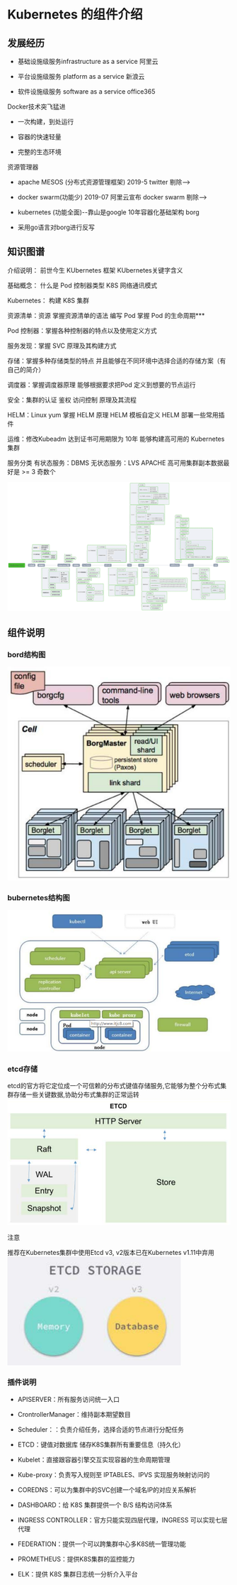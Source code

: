 # Kubernetes 的组件介绍

## 发展经历
- 基础设施级服务infrastructure as a service 阿里云

- 平台设施级服务 platform as a service 新浪云

- 软件设施级服务 software as a service office365

Docker技术突飞猛进

- 一次构建，到处运行

- 容器的快速轻量

- 完整的生态环境

资源管理器
- apache MESOS (分布式资源管理框架) 2019-5 twitter 剔除-->

- docker swarm(功能少) 2019-07 阿里云宣布 docker swarm 剔除-->

- kubernetes (功能全面)--靠山是google 10年容器化基础架构 borg

- 采用go语言对borg进行反写

## 知识图谱

介绍说明： 前世今生 KUbernetes 框架 KUbernetes关键字含义

基础概念： 什么是 Pod 控制器类型 K8S 网络通讯模式

Kubernetes： 构建 K8S 集群

资源清单：资源 掌握资源清单的语法 编写 Pod 掌握 Pod 的生命周期***

Pod 控制器：掌握各种控制器的特点以及使用定义方式

服务发现：掌握 SVC 原理及其构建方式

存储：掌握多种存储类型的特点 并且能够在不同环境中选择合适的存储方案（有自己的简介）

调度器：掌握调度器原理 能够根据要求把Pod 定义到想要的节点运行

安全：集群的认证 鉴权 访问控制 原理及其流程

HELM：Linux yum 掌握 HELM 原理 HELM 模板自定义 HELM 部署一些常用插件

运维：修改Kubeadm 达到证书可用期限为 10年 能够构建高可用的 Kubernetes 集群

服务分类 有状态服务：DBMS 无状态服务：LVS APACHE 高可用集群副本数据最好是 >= 3 奇数个

![1](./img/1.png)

## 组件说明

### bord结构图

![bord结构图](./img/2.png)

### bubernetes结构图
![bubernetes结构图](./img/3.png)

### etcd存储
etcd的官方将它定位成一个可信赖的分布式键值存储服务,它能够为整个分布式集群存储一些关键数据,协助分布式集群的正常运转
![4](./img/4.png)

注意

推荐在Kubernetes集群中使用Etcd v3, v2版本已在Kubernetes v1.11中弃用
![5](./img/5.png)

### 插件说明
- APISERVER：所有服务访问统一入口

- CrontrollerManager：维持副本期望数目

- Scheduler：：负责介绍任务，选择合适的节点进行分配任务

- ETCD：键值对数据库 储存K8S集群所有重要信息（持久化）

- Kubelet：直接跟容器引擎交互实现容器的生命周期管理

- Kube-proxy：负责写入规则至 IPTABLES、IPVS 实现服务映射访问的

- COREDNS：可以为集群中的SVC创建一个域名IP的对应关系解析

- DASHBOARD：给 K8S 集群提供一个 B/S 结构访问体系

- INGRESS CONTROLLER：官方只能实现四层代理，INGRESS 可以实现七层代理

- FEDERATION：提供一个可以跨集群中心多K8S统一管理功能

- PROMETHEUS：提供K8S集群的监控能力

- ELK：提供 K8S 集群日志统一分析介入平台
